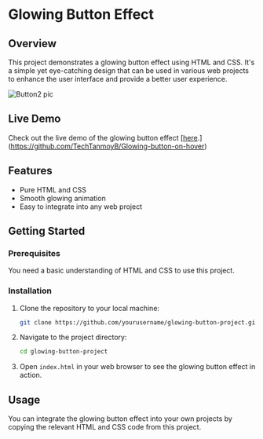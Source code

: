 # Glowing Button Effect

## Overview
This project demonstrates a glowing button effect using HTML and CSS. It's a simple yet eye-catching design that can be used in various web projects to enhance the user interface and provide a better user experience.

![Button2 pic](https://github.com/TechTanmoyB/Glowing-button-on-hover/assets/142601029/db60908d-21a5-4700-966e-7960500f5094)


## Live Demo
Check out the live demo of the glowing button effect [[here](https://yourusername.github.io/glowing-button-project/).](https://github.com/TechTanmoyB/Glowing-button-on-hover)

## Features
- Pure HTML and CSS
- Smooth glowing animation
- Easy to integrate into any web project

## Getting Started

### Prerequisites
You need a basic understanding of HTML and CSS to use this project.

### Installation
1. Clone the repository to your local machine:
    ```bash
    git clone https://github.com/yourusername/glowing-button-project.git
    ```
2. Navigate to the project directory:
    ```bash
    cd glowing-button-project
    ```
3. Open `index.html` in your web browser to see the glowing button effect in action.

## Usage
You can integrate the glowing button effect into your own projects by copying the relevant HTML and CSS code from this project.

